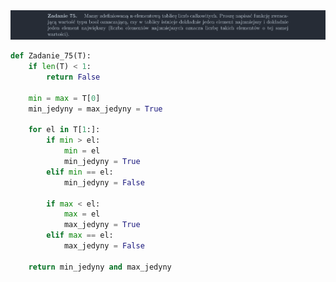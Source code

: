 <picture>
  <source srcset="../../srt/zbior_zadan/75.png" media="(prefers-color-scheme: light)">
  <source srcset="../../srt/zbior_zadan/black_75.png" media="(prefers-color-scheme: dark)">
  <img src="../../srt/zbior_zadan/black_75.png" alt="zadanie 75">
</picture>

```python
def Zadanie_75(T):
    if len(T) < 1:
        return False

    min = max = T[0]
    min_jedyny = max_jedyny = True

    for el in T[1:]:
        if min > el:
            min = el
            min_jedyny = True
        elif min == el:
            min_jedyny = False

        if max < el:
            max = el
            max_jedyny = True
        elif max == el:
            max_jedyny = False

    return min_jedyny and max_jedyny



```